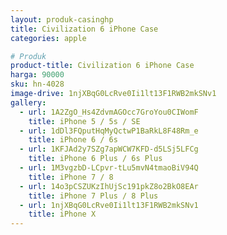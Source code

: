 ```yaml
---
layout: produk-casinghp
title: Civilization 6 iPhone Case
categories: apple

# Produk
product-title: Civilization 6 iPhone Case
harga: 90000
sku: hn-4028
image-drive: 1njXBqG0LcRve0Ii1lt13F1RWB2mkSNv1
gallery:
  - url: 1A2ZgO_Hs4ZdvmAGOcc7GroYou0CIWomF
    title: iPhone 5 / 5s / SE
  - url: 1dDl3FQputHqMyQctwP1BaRkL8F48Rm_e
    title: iPhone 6 / 6s
  - url: 1KFJAd2y7SZg7apWCW7KFD-d5LSj5LFCg
    title: iPhone 6 Plus / 6s Plus
  - url: 1M3vgzbD-LCpvr-tLu5mvN4tmaoBiV94Q
    title: iPhone 7 / 8
  - url: 14o3pCSZUKzIhUjSc191pkZ8o2BkO8EAr
    title: iPhone 7 Plus / 8 Plus
  - url: 1njXBqG0LcRve0Ii1lt13F1RWB2mkSNv1
    title: iPhone X
---
```

